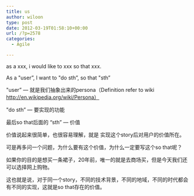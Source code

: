 ```yaml
---
title: us
author: wiloon
type: post
date: 2012-03-19T01:58:10+00:00
url: /?p=2578
categories:
  - Agile

---
```

as a xxx, i would like to xxx so that xxx.

As a "user&#8221;, I want to "do sth&#8221;, so that "sth&#8221;

"user&#8221; &#8212; 就是我们抽象出来的persona（Definition refer to wiki http://en.wikipedia.org/wiki/Persona）

"do sth&#8221; &#8212; 要实现的功能

最后so that后面的 “sth” &#8212; 价值

价值说起来很简单，也很容易理解，就是 实现这个story后对用户的价值所在。

可是再多问一个问题，为什么要有这个价值，为什么一定要写这个so that呢？

如果你的目的是想买一条裙子，20年前，唯一的就是去商场买，但是今天我们还可以选择网上购物。

这也就是说，对于同一个story，不同的技术背景，不同的地域，不同的时代都会有不同的实现，这就是so that存在的价值。